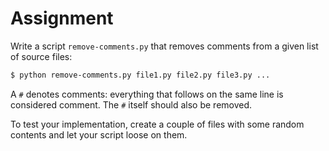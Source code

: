 # Assignment

Write a script `remove-comments.py` that removes comments from a given list of source files:

```bash
$ python remove-comments.py file1.py file2.py file3.py ...
```

A `#` denotes comments: everything that follows on the same line is considered comment.
The `#` itself should also be removed.

To test your implementation, create a couple of files with some random contents
and let your script loose on them.
